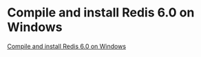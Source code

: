 # Compile and install Redis 6.0 on Windows
[Compile and install Redis 6.0 on Windows](https://aiwithcloud.com/2022/09/14/compile_and_install_redis_6-0_on_windows/)
